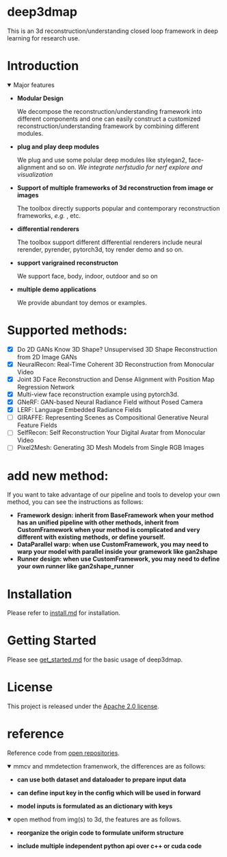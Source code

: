 
# deep3dmap
This is an 3d reconstruction/understanding closed loop framework in deep learning for research use.

# Introduction

<details open>
<summary>Major features</summary>

- **Modular Design**

  We decompose the reconstruction/understanding framework into different components and one can easily construct a customized reconstruction/understanding framework by combining different modules.

- **plug and play deep modules**
  
  We plug and use some polular deep modules like stylegan2, face-alignment and so on.
  *We integrate nerfstudio for nerf explore and visualization*

- **Support of multiple frameworks of 3d reconstruction from image or images**

  The toolbox directly supports popular and contemporary reconstruction frameworks, *e.g.* , etc.

- **differential renderers**

  The toolbox support different differential renderers include neural rerender, pyrender, pytorch3d, toy render demo and so on.

- **support varigrained reconstructon**
  
  We support face, body, indoor, outdoor and so on
  
- **multiple demo applications**
  
  We provide abundant toy demos or examples. 

</details>

# Supported methods:


- [x] Do 2D GANs Know 3D Shape? Unsupervised 3D Shape Reconstruction from 2D Image GANs
- [x] NeuralRecon: Real-Time Coherent 3D Reconstruction from Monocular Video
- [x] Joint 3D Face Reconstruction and Dense Alignment with Position Map Regression Network
- [x] Multi-view face reconstruction example using pytorch3d.
- [x] GNeRF: GAN-based Neural Radiance Field without Posed Camera
- [x] LERF: Language Embedded Radiance Fields
- [ ] GIRAFFE: Representing Scenes as Compositional Generative Neural Feature Fields
- [ ] SelfRecon: Self Reconstruction Your Digital Avatar from Monocular Video
- [ ] Pixel2Mesh: Generating 3D Mesh Models from Single RGB Images

# add new method:

If you want to take advantage of our pipeline and tools to develop your own method, you can see the instructions as follows:

- **Framework design: inherit from BaseFramework when your method has an unified pipeline with other methods, inherit from CustomFramework when your method is complicated and very different with existing methods, or define yourself.**
- **DataParallel warp: when use CustomFramework, you may need to warp your model with parallel inside your gramework like gan2shape**
- **Runner design: when use CustomFramework, you may need to define your own runner like gan2shape_runner**

# Installation

Please refer to [install.md](docs/install.md) for installation.

# Getting Started

Please see [get_started.md](docs/get_started.md) for the basic usage of deep3dmap.


# License

This project is released under the [Apache 2.0 license](LICENSE).

# reference

Reference code from [open repositories](docs/code_ref.md).

<details open>
<summary>mmcv and mmdetection framenwork, the differences are as follows: </summary>

- **can use both dataset and dataloader to prepare input data**
  
- **can define input key in the config which will be used in forward**
  
- **model inputs is formulated as an dictionary with keys**

</details>

<details open>
<summary>open method from img(s) to 3d, the features are as follows.</summary>

- **reorganize the origin code to formulate uniform structure**
  
- **include multiple independent python api over c++ or cuda code**

</details>
